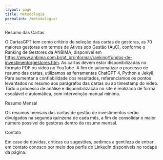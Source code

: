 ```yaml
---
layout: page
title: Metodologia
permalink: /metodologia/
---
```


Resumo das Cartas

O CartasGPT tem como critério de seleção das cartas de gestoras, as 70 maiores gestoras em termos de Ativos sob Gestão (AuC), conforme o Ranking de Gestores da ANBIMA, disponível em https://www.anbima.com.br/pt_br/informar/ranking/fundos-de-investimento/gestores.htm. As cartas devem estar disponibilizadas no formato PDF ou vídeo no YouTube. A fim de automatizar o processo de resumo das cartas, utilizamos as ferramentas ChatGPT 4, Python e Jekyll. Para aumentar a confiabilidade dos resultados, referenciamos os pontos levantados no resumo aos parágrafos das cartas ou ao timestamp do vídeo. Todo o processo de análise e disponibilização no site é realizado de forma escalável e automática, com intervenção manual mínima.




Resumo Mensal

Os resumos mensais das cartas de gestão de investimentos serão divulgados na segunda quinzena de cada mês, a fim de consolidar o maior número possível de gestoras dentro do resumo mensal.




Contato

Em caso de dúvidas, críticas ou sugestões, pedimos a gentileza de entrar em contato conosco por meio dos perfis do LinkedIn disponíveis no rodapé da página.

